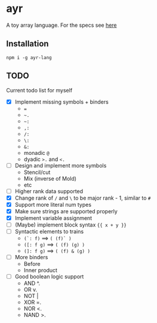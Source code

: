 # ayr
A toy array language. For the specs see [here](specs/README.md)

## Installation
```
npm i -g ayr-lang
```

## TODO
Current todo list for myself
- [x] Implement missing symbols + binders
    * ```=```
    * ```~.```
    * ```~:```
    * ```,:```
    * ```/:```
    * ```\:```
    * ```&:```
    * monadic `@`
    * dyadic `>.` and `<.`
- [ ] Design and implement more symbols
    * Stencil/cut
    * Mix (inverse of Mold)
    * etc
- [ ] Higher rank data supported
- [x] Change rank of `/` and `\` to be major rank - 1, similar to `#`
- [x] Support more literal num types
- [x] Make sure strings are supported properly
- [x] Implement variable assignment
- [ ] (Maybe) implement block syntax `{{ x + y }}`
- [ ] Syntactic elements to trains
    * ``` (`: f) ``` ==> ```( (f)` )```
    * ```([: f g)``` ==> ```( (f) (g) )```
    * ```(]: f g)``` ==> ```( (f) & (g) )```
- [ ] More binders
    * Before
    * Inner product
- [ ] Good boolean logic support
    * AND   ^.
    * OR    v.
    * NOT   |
    * XOR   =.
    * NOR   <.
    * NAND  >.
